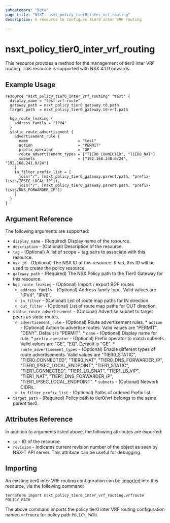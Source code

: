 ```yaml
---
subcategory: "Beta"
page_title: "NSXT: nsxt_policy_tier0_inter_vrf_routing"
description: A resource to configure tier0 inter VRF routing

---
```


# nsxt_policy_tier0_inter_vrf_routing

This resource provides a method for the management of tier0 inter VRF routing.
This resource is supported with NSX 4.1.0 onwards.

## Example Usage

```hcl
resource "nsxt_policy_tier0_inter_vrf_routing" "test" {
  display_name = "test-vrf-route"
  gateway_path = nsxt_policy_tier0_gateway.t0.path
  target_path  = nsxt_policy_tier0_gateway.t0-vrf.path

  bgp_route_leaking {
    address_family = "IPV4"
  }
  static_route_advertisement {
    advertisement_rule {
      name                      = "test"
      action                    = "PERMIT"
      prefix_operator           = "GE"
      route_advertisement_types = ["TIER0_CONNECTED", "TIER0_NAT"]
      subnets                   = ["192.168.240.0/24", "192.168.241.0/24"]
    }
    in_filter_prefix_list = [
      join("/", [nsxt_policy_tier0_gateway.parent.path, "prefix-lists/IPSEC_LOCAL_IP"]),
      join("/", [nsxt_policy_tier0_gateway.parent.path, "prefix-lists/DNS_FORWARDER_IP"])
    ]
  }
}
```

## Argument Reference

The following arguments are supported:

* `display_name` - (Required) Display name of the resource.
* `description` - (Optional) Description of the resource.
* `tag` - (Optional) A list of scope + tag pairs to associate with this resource.
* `nsx_id` - (Optional) The NSX ID of this resource. If set, this ID will be used to create the policy resource.
* `gateway_path` - (Required) The NSX Policy path to the Tier0 Gateway for this resource.
* `bgp_route_leaking` - (Optional) Import / export BGP routes
    * `address_family` - (Optional) Address family type. Valid values are "IPV4", "IPV6".
    * `in_filter` - (Optional) List of route map paths for IN direction.
    * `out_filter` - (Optional) List of route map paths for OUT direction.
* `static_route_advertisement` - (Optional) Advertise subnet to target peers as static routes.
    * `advertisement_rule` - (Optional) Route advertisement rules.
          * `action` - (Optional) Action to advertise routes. Valid values are "PERMIT", "DENY". Default is "PERMIT".
          * `name` - (Optional) Display name for rule.
          * `prefix_operator` - (Optional) Prefix operator to match subnets. Valid values are "GE", "EQ". Default is "GE".
          * `route_advertisement_types` - (Optional) Enable different types of route advertisements. Valid values are "TIER0_STATIC", "TIER0_CONNECTED", "TIER0_NAT", "TIER0_DNS_FORWARDER_IP", "TIER0_IPSEC_LOCAL_ENDPOINT", "TIER1_STATIC", "TIER1_CONNECTED", "TIER1_LB_SNAT", "TIER1_LB_VIP", "TIER1_NAT", "TIER1_DNS_FORWARDER_IP", "TIER1_IPSEC_LOCAL_ENDPOINT".
          * `subnets` - (Optional) Network CIDRs.
    * `in_filter_prefix_list` - (Optional) Paths of ordered Prefix list.
* `target_path` - (Required) Policy path to tier0/vrf belongs to the same parent tier0.

## Attributes Reference

In addition to arguments listed above, the following attributes are exported:

* `id` - ID of the resource.
* `revision` - Indicates current revision number of the object as seen by NSX-T API server. This attribute can be useful for debugging.

## Importing

An existing tier0 inter VRF routing configuration can be [imported][docs-import] into this resource, via the following command:

[docs-import]: https://developer.hashicorp.com/terraform/cli/import

```shell
terraform import nsxt_policy_tier0_inter_vrf_routing.vrfroute POLICY_PATH
```

The above command imports the policy tier0 inter VRF routing configuration named `vrfroute` for policy path `POLICY_PATH`.
